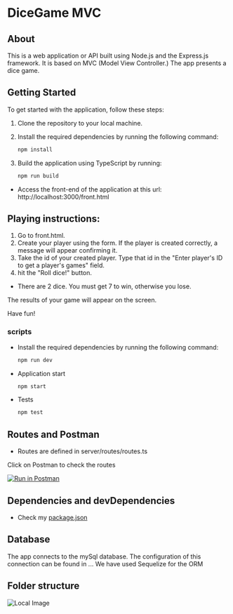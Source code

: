 # DiceGame MVC

## About

This is a web application or API built using Node.js and the Express.js framework. It is based on MVC (Model View Controller.) The app presents a dice game.


## Getting Started

To get started with the application, follow these steps:

1. Clone the repository to your local machine.

2. Install the required dependencies by running the following command:

   ```bash
   npm install

3. Build the application using TypeScript by running:

   ```bash
   npm run build

- Access the front-end of the application at this url: http://localhost:3000/front.html


## Playing instructions:

1. Go to front.html. 
2. Create your player using the form. If the player is created correctly, a message will appear confirming it. 
3. Take the id of your created player. Type that id in the "Enter player's ID to get a player's games" field.
4. hit the "Roll dice!" button.

- There are 2 dice. You must get 7 to win, otherwise you lose.

The results of your game will appear on the screen.

Have fun!


### scripts

- Install the required dependencies by running the following command:

   ```bash
   npm run dev

- Application start

   ```bash
   npm start

- Tests

   ```bash
   npm test


## Routes and Postman

- Routes are defined in server/routes/routes.ts

Click on Postman to check the routes

[![Run in Postman](https://run.pstmn.io/button.svg)](https://god.gw.postman.com/run-collection/28879225-1a4ccfc6-a9ec-4398-beb8-3a576ae5434c?action=collection%2Ffork&source=rip_markdown&collection-url=entityId%3D28879225-1a4ccfc6-a9ec-4398-beb8-3a576ae5434c%26entityType%3Dcollection%26workspaceId%3D95d075ca-e1a3-4de4-8633-32a48a8e4f1d)


## Dependencies and devDependencies

- Check my [package.json](package.json)


## Database

The app connects to the mySql database. The configuration of this connection can be found in ... We have used Sequelize for the ORM


## Folder structure

![Local Image](public/folderstructure.png)
